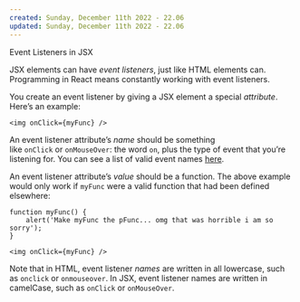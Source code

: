 ```yaml
---
created: Sunday, December 11th 2022 - 22.06
updated: Sunday, December 11th 2022 - 22.06
---
```

Event Listeners in JSX

JSX elements can have _event listeners_, just like HTML elements can. Programming in React means constantly working with event listeners.

You create an event listener by giving a JSX element a special _attribute_. Here’s an example:

```JSX
<img onClick={myFunc} />
```

An event listener attribute’s _name_ should be something like `onClick` or `onMouseOver`: the word `on`, plus the type of event that you’re listening for. You can see a list of valid event names [here](http://facebook.github.io/react/docs/events.html#supported-events).

An event listener attribute’s _value_ should be a function. The above example would only work if `myFunc` were a valid function that had been defined elsewhere:

```JSX
function myFunc() {
	alert('Make myFunc the pFunc... omg that was horrible i am so sorry');
}

<img onClick={myFunc} />
```

Note that in HTML, event listener _names_ are written in all lowercase, such as `onclick` or `onmouseover`. In JSX, event listener names are written in camelCase, such as `onClick` or `onMouseOver`.